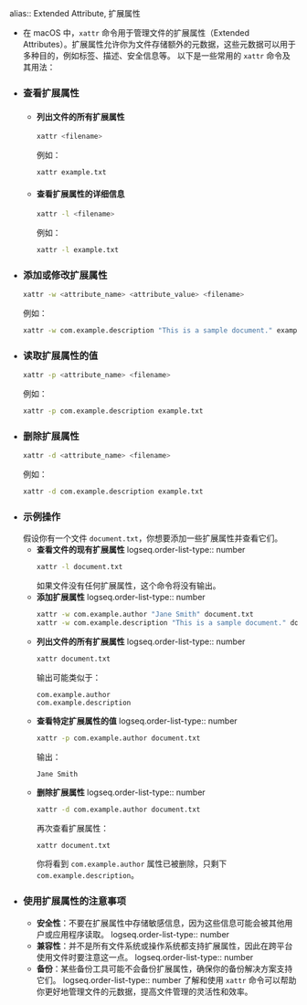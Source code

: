 alias:: Extended Attribute, 扩展属性

- 在 macOS 中，`xattr` 命令用于管理文件的扩展属性（Extended Attributes）。扩展属性允许你为文件存储额外的元数据，这些元数据可以用于多种目的，例如标签、描述、安全信息等。
  以下是一些常用的 `xattr` 命令及其用法：
- ### 查看扩展属性
	- #### 列出文件的所有扩展属性
	  ```sh
	  xattr <filename>
	  ```
	  例如：
	  ```sh
	  xattr example.txt
	  ```
	- #### 查看扩展属性的详细信息
	  ```sh
	  xattr -l <filename>
	  ```
	  例如：
	  ```sh
	  xattr -l example.txt
	  ```
- ### 添加或修改扩展属性
  ```sh
  xattr -w <attribute_name> <attribute_value> <filename>
  ```
  例如：
  ```sh
  xattr -w com.example.description "This is a sample document." example.txt
  ```
- ### 读取扩展属性的值
  ```sh
  xattr -p <attribute_name> <filename>
  ```
  例如：
  ```sh
  xattr -p com.example.description example.txt
  ```
- ### 删除扩展属性
  ```sh
  xattr -d <attribute_name> <filename>
  ```
  例如：
  ```sh
  xattr -d com.example.description example.txt
  ```
- ### 示例操作
  假设你有一个文件 `document.txt`，你想要添加一些扩展属性并查看它们。
	- **查看文件的现有扩展属性**
	  logseq.order-list-type:: number
	  ```sh
	  xattr -l document.txt
	  ```
	  如果文件没有任何扩展属性，这个命令将没有输出。
	- **添加扩展属性**
	  logseq.order-list-type:: number
	  ```sh
	  xattr -w com.example.author "Jane Smith" document.txt
	  xattr -w com.example.description "This is a sample document." document.txt
	  ```
	- **列出文件的所有扩展属性**
	  logseq.order-list-type:: number
	  ```sh
	  xattr document.txt
	  ```
	  输出可能类似于：
	  ```
	  com.example.author
	  com.example.description
	  ```
	- **查看特定扩展属性的值**
	  logseq.order-list-type:: number
	  ```sh
	  xattr -p com.example.author document.txt
	  ```
	  输出：
	  ```
	  Jane Smith
	  ```
	- **删除扩展属性**
	  logseq.order-list-type:: number
	  ```sh
	  xattr -d com.example.author document.txt
	  ```
	  再次查看扩展属性：
	  ```sh
	  xattr document.txt
	  ```
	  你将看到 `com.example.author` 属性已被删除，只剩下 `com.example.description`。
- ### 使用扩展属性的注意事项
	- **安全性**：不要在扩展属性中存储敏感信息，因为这些信息可能会被其他用户或应用程序读取。
	  logseq.order-list-type:: number
	- **兼容性**：并不是所有文件系统或操作系统都支持扩展属性，因此在跨平台使用文件时要注意这一点。
	  logseq.order-list-type:: number
	- **备份**：某些备份工具可能不会备份扩展属性，确保你的备份解决方案支持它们。
	  logseq.order-list-type:: number
	  了解和使用 `xattr` 命令可以帮助你更好地管理文件的元数据，提高文件管理的灵活性和效率。
	  <!--Converted by ToLogseq-->